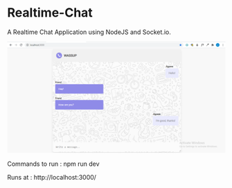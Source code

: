 # Realtime-Chat
A Realtime Chat Application using NodeJS and Socket.io.


![](/chat2.png)


Commands to run : npm run dev

Runs at : http://localhost:3000/

